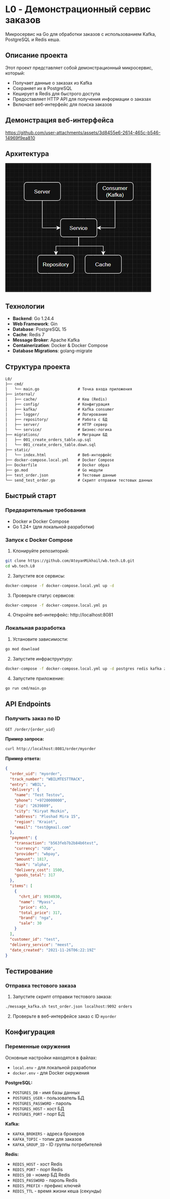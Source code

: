 # L0 - Демонстрационный сервис заказов

Микросервис на Go для обработки заказов с использованием Kafka, PostgreSQL и Redis кеша.

## Описание проекта

Этот проект представляет собой демонстрационный микросервис, который:
- Получает данные о заказах из Kafka
- Сохраняет их в PostgreSQL
- Кеширует в Redis для быстрого доступа
- Предоставляет HTTP API для получения информации о заказах
- Включает веб-интерфейс для поиска заказов

## Демонстрация веб-интерфейса

https://github.com/user-attachments/assets/3d8455e6-2614-465c-b546-14969f9ea810

## Архитектура

![Архитектура системы](media/uml.png)

## Технологии

- **Backend**: Go 1.24.4
- **Web Framework**: Gin
- **Database**: PostgreSQL 15
- **Cache**: Redis 7
- **Message Broker**: Apache Kafka
- **Containerization**: Docker & Docker Compose
- **Database Migrations**: golang-migrate

## Структура проекта

```
L0/
├── cmd/
│   └── main.go                 # Точка входа приложения
├── internal/
│   ├── cache/                  # Кеш (Redis)
│   ├── config/                 # Конфигурация
│   ├── kafka/                  # Kafka consumer
│   ├── logger/                 # Логирование
│   ├── repository/             # Работа с БД
│   ├── server/                 # HTTP сервер
│   └── service/                # Бизнес-логика
├── migrations/                 # Миграции БД
│   ├── 001_create_orders_table.up.sql  
│   └── 001_create_orders_table.down.sql               
├── static/
│   └── index.html              # Веб-интерфейс
├── docker-compose.local.yml    # Docker Compose
├── Dockerfile                  # Docker образ
├── go.mod                      # Go модули
├── test_order.json             # Тестовые данные
└── send_test_order.go          # Скрипт отправки тестовых данных
```

## Быстрый старт

### Предварительные требования

- Docker и Docker Compose
- Go 1.24+ (для локальной разработки)

### Запуск с Docker Compose

1. Клонируйте репозиторий:
```bash
git clone https://github.com/AtoyanMikhail/wb.tech.L0.git
cd wb.tech.L0
```

2. Запустите все сервисы:
```bash
docker-compose -f docker-compose.local.yml up -d
```

3. Проверьте статус сервисов:
```bash
docker-compose -f docker-compose.local.yml ps
```

4. Откройте веб-интерфейс: http://localhost:8081

### Локальная разработка

1. Установите зависимости:
```bash
go mod download
```

2. Запустите инфраструктуру:
```bash
docker-compose -f docker-compose.local.yml up -d postgres redis kafka zookeeper
```

4. Запустите приложение:
```bash
go run cmd/main.go
```

## API Endpoints

### Получить заказ по ID

```
GET /order/{order_uid}
```

**Пример запроса:**
```bash
curl http://localhost:8081/order/myorder
```

**Пример ответа:**
```json
{
  "order_uid": "myorder",
  "track_number": "WBILMTESTTRACK",
  "entry": "WBIL",
  "delivery": {
    "name": "Test Testov",
    "phone": "+9720000000",
    "zip": "2639809",
    "city": "Kiryat Mozkin",
    "address": "Ploshad Mira 15",
    "region": "Kraiot",
    "email": "test@gmail.com"
  },
  "payment": {
    "transaction": "b563feb7b2b84b6test",
    "currency": "USD",
    "provider": "wbpay",
    "amount": 1817,
    "bank": "alpha",
    "delivery_cost": 1500,
    "goods_total": 317
  },
  "items": [
    {
      "chrt_id": 9934930,
      "name": "Myass",
      "price": 453,
      "total_price": 317,
      "brand": "nga",
      "sale": 30
    }
  ],
  "customer_id": "test",
  "delivery_service": "meest",
  "date_created": "2021-11-26T06:22:19Z"
}
```

## Тестирование

### Отправка тестового заказа

1. Запустите скрипт отправки тестового заказа:
```bash
./message_kafka.sh test_order.json localhost:9092 orders
```

2. Проверьте в веб-интерфейсе заказ с ID `myorder`

## Конфигурация

### Переменные окружения

Основные настройки находятся в файлах:
- `local.env` - для локальной разработки
- `docker.env` - для Docker окружения

**PostgreSQL:**
- `POSTGRES_DB` - имя базы данных
- `POSTGRES_USER` - пользователь БД
- `POSTGRES_PASSWORD` - пароль
- `POSTGRES_HOST` - хост БД
- `POSTGRES_PORT` - порт БД

**Kafka:**
- `KAFKA_BROKERS` - адреса брокеров
- `KAFKA_TOPIC` - топик для заказов
- `KAFKA_GROUP_ID` - ID группы потребителей

**Redis:**
- `REDIS_HOST` - хост Redis
- `REDIS_PORT` - порт Redis
- `REDIS_DB` - номер БД Redis
- `REDIS_PASSWORD` - пароль Redis
- `REDIS_PREFIX` - префикс ключей
- `REDIS_TTL` - время жизни кеша (секунды)








